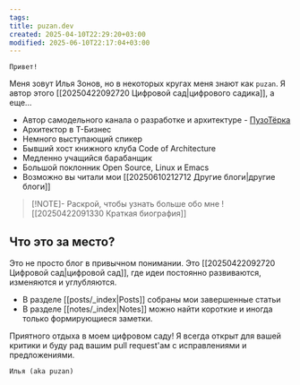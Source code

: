 ```yaml
---
tags: 
title: puzan.dev
created: 2025-04-10T22:29:20+03:00
modified: 2025-06-10T22:17:04+03:00
---
```


```poetry
Привет!
```

Меня зовут Илья Зонов, но в некоторых кругах меня знают как `puzan`. Я автор этого [[20250422092720 Цифровой сад|цифрового садика]], а еще…

- Автор самодельного канала о разработке и архитектуре - [ПузоТёрка](https://t.me/ArchPuzoTerka)
- Архитектор в Т-Бизнес
- Немного выступающий спикер
- Бывший хост книжного клуба Code of Architecture
- Медленно учащийся барабанщик
- Большой поклонник Open Source, Linux и Emacs
- Возможно вы читали мои [[20250610212712 Другие блоги|другие блоги]]

> [!NOTE]- Раскрой, чтобы узнать больше обо мне
> ![[20250422091330 Краткая биография]]

## Что это за место?

Это не просто блог в привычном понимании. Это [[20250422092720 Цифровой сад|цифровой сад]], где идеи постоянно развиваются, изменяются и углубляются.

- В разделе [[posts/_index|Posts]] собраны мои завершенные статьи
- В разделе [[notes/_index|Notes]] можно найти короткие и иногда только формирующиеся заметки.

Приятного отдыха в моем цифровом саду! Я всегда открыт для вашей критики и буду рад вашим pull request'ам с исправлениями и предложениями.

```poetry
Илья (aka puzan)
```
